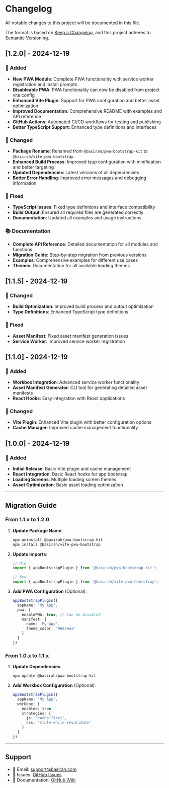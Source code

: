 # Changelog

All notable changes to this project will be documented in this file.

The format is based on [Keep a Changelog](https://keepachangelog.com/en/1.0.0/),
and this project adheres to [Semantic Versioning](https://semver.org/spec/v2.0.0.html).

## [1.2.0] - 2024-12-19

### 🚀 Added
- **New PWA Module**: Complete PWA functionality with service worker registration and install prompts
- **Disableable PWA**: PWA functionality can now be disabled from project vite config
- **Enhanced Vite Plugin**: Support for PWA configuration and better asset optimization
- **Improved Documentation**: Comprehensive README with examples and API reference
- **GitHub Actions**: Automated CI/CD workflows for testing and publishing
- **Better TypeScript Support**: Enhanced type definitions and interfaces

### 🔧 Changed
- **Package Rename**: Renamed from `@basirah/pwa-bootstrap-kit` to `@basirah/vite-pwa-bootstrap`
- **Enhanced Build Process**: Improved tsup configuration with minification and better targeting
- **Updated Dependencies**: Latest versions of all dependencies
- **Better Error Handling**: Improved error messages and debugging information

### 🐛 Fixed
- **TypeScript Issues**: Fixed type definitions and interface compatibility
- **Build Output**: Ensured all required files are generated correctly
- **Documentation**: Updated all examples and usage instructions

### 📚 Documentation
- **Complete API Reference**: Detailed documentation for all modules and functions
- **Migration Guide**: Step-by-step migration from previous versions
- **Examples**: Comprehensive examples for different use cases
- **Themes**: Documentation for all available loading themes

## [1.1.5] - 2024-12-19

### 🔧 Changed
- **Build Optimization**: Improved build process and output optimization
- **Type Definitions**: Enhanced TypeScript type definitions

### 🐛 Fixed
- **Asset Manifest**: Fixed asset manifest generation issues
- **Service Worker**: Improved service worker registration

## [1.1.0] - 2024-12-19

### 🚀 Added
- **Workbox Integration**: Advanced service worker functionality
- **Asset Manifest Generator**: CLI tool for generating detailed asset manifests
- **React Hooks**: Easy integration with React applications

### 🔧 Changed
- **Vite Plugin**: Enhanced Vite plugin with better configuration options
- **Cache Manager**: Improved cache management functionality

## [1.0.0] - 2024-12-19

### 🚀 Added
- **Initial Release**: Basic Vite plugin and cache management
- **React Integration**: Basic React hooks for app bootstrap
- **Loading Screens**: Multiple loading screen themes
- **Asset Optimization**: Basic asset loading optimization

---

## Migration Guide

### From 1.1.x to 1.2.0

1. **Update Package Name**:
   ```bash
   npm uninstall @basirah/pwa-bootstrap-kit
   npm install @basirah/vite-pwa-bootstrap
   ```

2. **Update Imports**:
   ```typescript
   // Old
   import { appBootstrapPlugin } from '@basirah/pwa-bootstrap-kit';

   // New
   import { appBootstrapPlugin } from '@basirah/vite-pwa-bootstrap';
   ```

3. **Add PWA Configuration** (Optional):
   ```typescript
   appBootstrapPlugin({
     appName: 'My App',
     pwa: {
       enablePWA: true, // Can be disabled
       manifest: {
         name: 'My App',
         theme_color: '#667eea'
       }
     }
   })
   ```

### From 1.0.x to 1.1.x

1. **Update Dependencies**:
   ```bash
   npm update @basirah/pwa-bootstrap-kit
   ```

2. **Add Workbox Configuration** (Optional):
   ```typescript
   appBootstrapPlugin({
     appName: 'My App',
     workbox: {
       enabled: true,
       strategies: {
         js: 'cache-first',
         css: 'stale-while-revalidate'
       }
     }
   })
   ```

---

## Support

- 📧 Email: support@basirah.com
- 🐛 Issues: [GitHub Issues](https://github.com/BaserahThing/vite-pwa-bootstrap/issues)
- 📖 Documentation: [GitHub Wiki](https://github.com/BaserahThing/vite-pwa-bootstrap/wiki)
